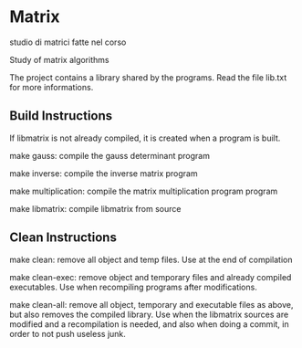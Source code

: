 Matrix
======

studio di matrici fatte nel corso

Study of matrix algorithms

The project contains a library shared by the programs.
Read the file lib.txt for more informations.

Build Instructions
------------------

If libmatrix is not already compiled, it is created when a program is built.

make gauss: compile the gauss determinant program

make inverse: compile the inverse matrix program

make multiplication: compile the matrix multiplication program program

make libmatrix: compile libmatrix from source

Clean Instructions
------------------

make clean: remove all object and temp files. Use at the end of compilation

make clean-exec: remove object and temporary files and already compiled
				executables. Use when recompiling programs after modifications.

make clean-all: remove all object, temporary and executable files as above,
				but also removes the compiled library. Use when the libmatrix
				sources are modified and a recompilation is needed, and also
				when doing a commit, in order to not push useless junk.